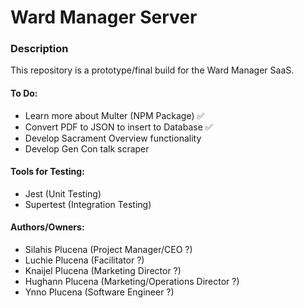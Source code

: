# Ward Manager Server
### Description
This repository is a prototype/final build for the Ward Manager SaaS.

#### To Do:
- Learn more about Multer (NPM Package) ✅
- Convert PDF to JSON to insert to Database ✅
- Develop Sacrament Overview functionality
- Develop Gen Con talk scraper

#### Tools for Testing:
- Jest (Unit Testing)
- Supertest (Integration Testing)

#### Authors/Owners:
- Silahis Plucena (Project Manager/CEO ?)
- Luchie Plucena (Facilitator ?)
- Knaijel Plucena (Marketing Director ?)
- Hughann Plucena (Marketing/Operations Director ?)
- Ynno Plucena (Software Engineer ?)